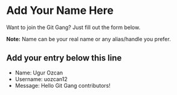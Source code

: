 # Add Your Name Here

Want to join the Git Gang? Just fill out the form below.

**Note:** Name can be your real name or any alias/handle you prefer.

## Add your entry below this line

- Name: Ugur Ozcan
- Username: uozcan12
- Message: Hello Git Gang contributors!
